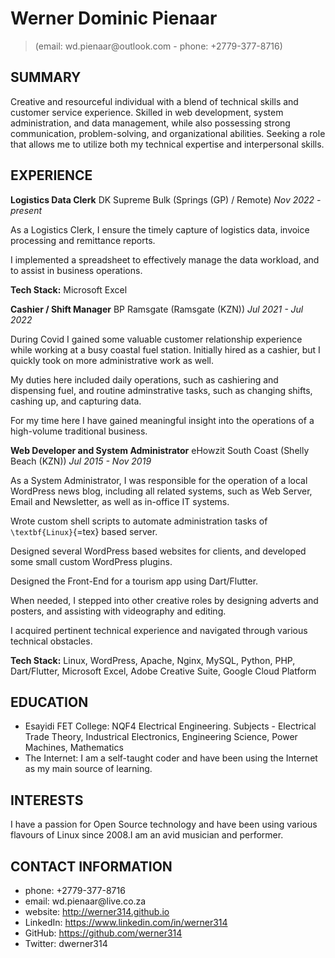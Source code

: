 
Werner Dominic Pienaar
===========

> (email: wd.pienaar\@outlook.com - phone: +2779-377-8716)


SUMMARY
-----------

Creative and resourceful individual with a blend of technical skills and
customer service experience. Skilled in web development, system
administration, and data management, while also possessing strong
communication, problem-solving, and organizational abilities. Seeking a
role that allows me to utilize both my technical expertise and
interpersonal skills.


EXPERIENCE
-----------


**Logistics Data Clerk**
DK Supreme Bulk (Springs (GP) / Remote) *Nov 2022 - present*

As a Logistics Clerk, I ensure the timely capture of logistics data,
invoice processing and remittance reports.

I implemented a spreadsheet to effectively manage the data workload, and
to assist in business operations.

**Tech Stack:** Microsoft Excel


**Cashier / Shift Manager**
BP Ramsgate (Ramsgate (KZN)) *Jul 2021 - Jul 2022*

During Covid I gained some valuable customer relationship experience
while working at a busy coastal fuel station. Initially hired as a
cashier, but I quickly took on more administrative work as well.

My duties here included daily operations, such as cashiering and
dispensing fuel, and routine adminstrative tasks, such as changing
shifts, cashing up, and capturing data.

For my time here I have gained meaningful insight into the operations of
a high-volume traditional business.



**Web Developer and System Administrator**
eHowzit South Coast (Shelly Beach (KZN)) *Jul 2015 - Nov 2019*

As a System Administrator, I was responsible for the operation of a
local WordPress news blog, including all related systems, such as Web
Server, Email and Newsletter, as well as in-office IT systems.

Wrote custom shell scripts to automate administration tasks of
`\textbf{Linux}`{=tex} based server.

Designed several WordPress based websites for clients, and developed
some small custom WordPress plugins.

Designed the Front-End for a tourism app using Dart/Flutter.

When needed, I stepped into other creative roles by designing adverts
and posters, and assisting with videography and editing.

I acquired pertinent technical experience and navigated through various
technical obstacles.

**Tech Stack:** Linux, WordPress, Apache, Nginx, MySQL, Python, PHP,
Dart/Flutter, Microsoft Excel, Adobe Creative Suite, Google Cloud
Platform


EDUCATION
-----------

- Esayidi FET College: NQF4 Electrical Engineering. Subjects -
Electrical Trade Theory, Industrical Electronics, Engineering Science,
Power Machines, Mathematics
- The Internet: I am a self-taught coder and have been using the
Internet as my main source of learning.


INTERESTS
-----------

I have a passion for Open Source technology and have been using various
flavours of Linux since 2008.I am an avid musician and performer.


CONTACT INFORMATION
-----------

- phone: +2779-377-8716
- email: wd.pienaar\@live.co.za
- website: http://werner314.github.io
- LinkedIn: https://www.linkedin.com/in/werner314
- GitHub: https://github.com/werner314
- Twitter: dwerner314










